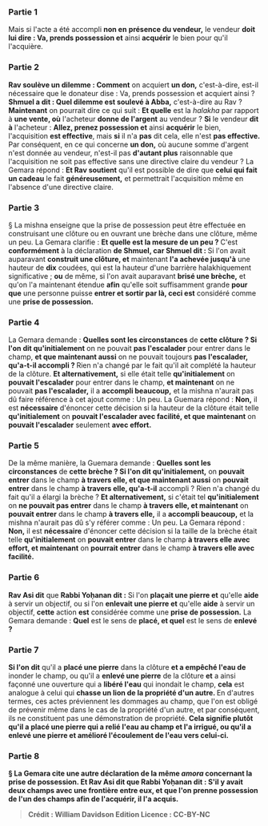 
### Partie 1
Mais si l'acte a été accompli <b>non en</b> <b>présence du vendeur,</b> le vendeur <b>doit lui dire : Va, prends possession et</b> ainsi <b>acquérir</b> le bien pour qu'il l'acquière.

### Partie 2
<b>Rav soulève un dilemme : Comment</b> on acquiert <b>un don,</b> c'est-à-dire, est-il nécessaire que le donateur dise : Va, prends possession et acquiert ainsi ? <b>Shmuel a dit : Quel dilemme est soulevé à Abba,</b> c'est-à-dire au Rav ? <b>Maintenant</b> on pourrait dire ce qui suit : <b>Et quelle</b> est la <i>halakha</i> par rapport à <b>une vente, où</b> l'acheteur <b>donne de l'argent</b> au vendeur ? <b>Si</b> le vendeur <b>dit à</b> l'acheteur : <b>Allez, prenez possession et</b> ainsi <b>acquérir</b> le bien, l'acquisition <b>est effective</b>, mais <b>si</b> il n'a <b>pas</b> dit cela, elle n'est <b>pas effective.</b> Par conséquent, en ce qui concerne <b>un don,</b> où aucune somme d'argent n'est donnée au vendeur, n'est-il pas <b>d'autant plus</b> raisonnable que l'acquisition ne soit pas effective sans une directive claire du vendeur ? La Gemara répond : <b>Et Rav soutient</b> qu'il est possible de dire que <b>celui qui fait un cadeau</b> le fait <b>généreusement,</b> et permettrait l'acquisition même en l'absence d'une directive claire.

### Partie 3
§ La mishna enseigne que la prise de possession peut être effectuée en construisant une clôture ou en ouvrant une brèche dans une clôture, même un peu. La Gemara clarifie : <b>Et quelle est la mesure de <b>un peu</b> ? </b> C'est <b>conformément</b> à la déclaration <b>de Shmuel, car Shmuel dit : </b> Si l'on avait auparavant <b>construit une clôture, et</b> maintenant <b>l'a achevée jusqu'à</b> une hauteur de <b>dix</b> coudées, qui est la hauteur d'une barrière halakhiquement significative ; <b>ou</b> de même, si l'on avait auparavant <b>brisé une brèche,</b> et qu'on l'a maintenant étendue <b>afin</b> qu'elle soit suffisamment grande <b>pour que</b> une personne puisse <b>entrer et sortir par là, ceci est</b> considéré comme une <b>prise de possession. </b>

### Partie 4
La Gemara demande : <b>Quelles sont les circonstances</b> de <b>cette clôture ? Si l'on dit qu'initialement</b> on ne pouvait <b>pas l'escalader</b> pour entrer dans le champ, <b>et que maintenant aussi</b> on ne pouvait toujours <b>pas l'escalader, qu'a-t-il accompli ? </b> Rien n'a changé par le fait qu'il ait complété la hauteur de la clôture. <b>Et alternativement,</b> si elle était telle <b>qu'initialement</b> on <b>pouvait l'escalader</b> pour entrer dans le champ, <b>et maintenant</b> on ne pouvait <b>pas l'escalader,</b> il a <b>accompli beaucoup,</b> et la mishna n'aurait pas dû faire référence à cet ajout comme : Un peu. La Guemara répond : <b>Non,</b> il est <b>nécessaire</b> d'énoncer cette décision si la hauteur de la clôture était telle <b>qu'initialement</b> on <b>pouvait l'escalader avec facilité, et que maintenant</b> on <b>pouvait l'escalader</b> seulement <b>avec effort.</b>

### Partie 5
De la même manière, la Guemara demande : <b>Quelles sont les circonstances</b> de <b>cette brèche ? Si l'on dit qu'initialement,</b> on <b>pouvait entrer</b> dans le champ <b>à travers elle, et que maintenant aussi</b> on <b>pouvait entrer</b> dans le champ <b>à travers elle, qu'a-t-il</b> accompli ?</b> Rien n'a changé du fait qu'il a élargi la brèche ? <b>Et alternativement,</b> si c'était tel <b>qu'initialement</b> on <b>ne pouvait pas entrer</b> dans le champ <b>à travers elle, et maintenant</b> on <b>pouvait entrer</b> dans le champ <b>à travers elle,</b> il a <b>accompli beaucoup,</b> et la mishna n'aurait pas dû s'y référer comme : Un peu. La Gemara répond : <b>Non,</b> il est <b>nécessaire</b> d'énoncer cette décision si la taille de la brèche était telle <b>qu'initialement</b> on <b>pouvait entrer</b> dans le champ <b>à travers elle avec effort, et maintenant</b> on <b>pourrait entrer</b> dans le champ <b>à travers elle avec facilité.</b>

### Partie 6
<b>Rav Asi dit</b> que <b>Rabbi Yoḥanan dit :</b> Si l'on <b>plaçait une pierre et</b> qu'elle <b>aide</b> à servir un objectif, ou si l'on <b>enlevait une pierre et</b> qu'elle <b>aide</b> à servir un objectif, <b>cette</b> action <b>est</b> considérée comme une <b>prise de possession.</b> La Gemara demande : <b>Quel</b> est le sens de <b>placé, et quel</b> est le sens de <b>enlevé ?</b>

### Partie 7
<b>Si l'on dit</b> qu'il a <b>placé une pierre</b> dans la clôture <b>et a empêché l'eau de</b> inonder le champ, ou qu'il a <b>enlevé une pierre</b> de la clôture <b>et</b> a ainsi façonné une ouverture qui a <b>libéré l'eau</b> qui inondait le champ, <b>cela</b> est analogue à celui qui <b>chasse un lion de la propriété d'un autre. </b> En d'autres termes, ces actes préviennent les dommages au champ, que l'on est obligé de prévenir même dans le cas de la propriété d'un autre, et par conséquent, ils ne constituent pas une démonstration de propriété. <b>Cela signifie plutôt qu'il a <b>placé une pierre qui a relié l'eau au</b> champ et l'a irrigué, ou qu'il a <b>enlevé une pierre et amélioré</b> l'écoulement de l'<b>eau vers celui-ci.</b>

### Partie 8
§ La Gemara cite une autre déclaration de la même <i>amora</i> concernant la prise de possession. <b>Et Rav Asi dit</b> que <b>Rabbi Yoḥanan dit :</b> S'il y avait <b>deux champs avec une frontière entre eux,</b> et que l'on <b>prenne possession de l'un des</b> champs afin de <b>l'acquérir,</b> il l'a <b>acquis.</b>

>Crédit : William Davidson Edition
>Licence : CC-BY-NC